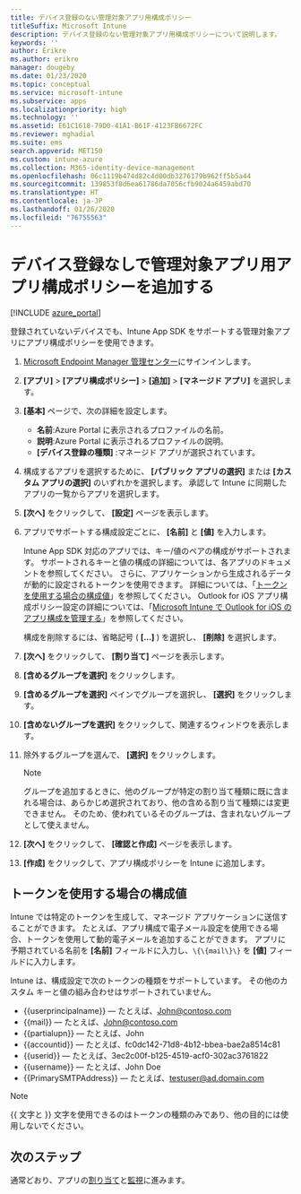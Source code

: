 ```yaml
---
title: デバイス登録のない管理対象アプリ用構成ポリシー
titleSuffix: Microsoft Intune
description: デバイス登録のない管理対象アプリ用構成ポリシーについて説明します。
keywords: ''
author: Erikre
ms.author: erikre
manager: dougeby
ms.date: 01/23/2020
ms.topic: conceptual
ms.service: microsoft-intune
ms.subservice: apps
ms.localizationpriority: high
ms.technology: ''
ms.assetid: E61C1618-79D0-41A1-B61F-4123FB6672FC
ms.reviewer: mghadial
ms.suite: ems
search.appverid: MET150
ms.custom: intune-azure
ms.collection: M365-identity-device-management
ms.openlocfilehash: 06c1119b474d82c4d00db3276179b962ff5b5a44
ms.sourcegitcommit: 139853f8d6ea61786da7056cfb9024a6459abd70
ms.translationtype: HT
ms.contentlocale: ja-JP
ms.lasthandoff: 01/26/2020
ms.locfileid: "76755563"
---
```

# <a name="add-app-configuration-policies-for-managed-apps-without-device-enrollment"></a>デバイス登録なしで管理対象アプリ用アプリ構成ポリシーを追加する

[!INCLUDE [azure_portal](../includes/azure_portal.md)]

登録されていないデバイスでも、Intune App SDK をサポートする管理対象アプリにアプリ構成ポリシーを使用できます。 

1. [Microsoft Endpoint Manager 管理センター](https://go.microsoft.com/fwlink/?linkid=2109431)にサインインします。
2. **[アプリ]**  >  **[アプリ構成ポリシー]**  >  **[追加]**  >  **[マネージド アプリ]** を選択します。
3. **[基本]** ページで、次の詳細を設定します。
    - **名前**:Azure Portal に表示されるプロファイルの名前。
    - **説明**:Azure Portal に表示されるプロファイルの説明。
    - **[デバイス登録の種類]** :マネージド アプリが選択されています。
4. 構成するアプリを選択するために、 **[パブリック アプリの選択]** または **[カスタム アプリの選択]** のいずれかを選択します。 承認して Intune に同期したアプリの一覧からアプリを選択します。
5. **[次へ]** をクリックして、 **[設定]** ページを表示します。
6. アプリでサポートする構成設定ごとに、 **[名前]** と **[値]** を入力します。 

   Intune App SDK 対応のアプリでは、キー/値のペアの構成がサポートされます。 サポートされるキーと値の構成の詳細については、各アプリのドキュメントを参照してください。 さらに、アプリケーションから生成されるデータが動的に設定されるトークンを使用できます。 詳細については、「[トークンを使用する場合の構成値](~/apps/app-configuration-policies-managed-app.md#configuration-values-for-using-tokens)」を参照してください。 Outlook for iOS アプリ構成ポリシー設定の詳細については、「[Microsoft Intune で Outlook for iOS のアプリ構成を管理する](https://technet.microsoft.com/library/mt813789(v=exchg.150).aspx)」を参照してください。

    構成を削除するには、省略記号 ( **[...]** ) を選択し、 **[削除]** を選択します。  

7. **[次へ]** をクリックして、 **[割り当て]** ページを表示します。
8. **[含めるグループを選択]** をクリックします。
9. **[含めるグループを選択]** ペインでグループを選択し、 **[選択]** をクリックします。
10. **[含めないグループを選択]** をクリックして、関連するウィンドウを表示します。
11. 除外するグループを選んで、 **[選択]** をクリックします。

    >[!NOTE]
    >グループを追加するときに、他のグループが特定の割り当て種類に既に含まれる場合は、あらかじめ選択されており、他の含める割り当て種類には変更できません。 そのため、使われているそのグループは、含まれないグループとして使えません。

12. **[次へ]** をクリックして、 **[確認と作成]** ページを表示します。
13. **[作成]** をクリックして、アプリ構成ポリシーを Intune に追加します。

## <a name="configuration-values-for-using-tokens"></a>トークンを使用する場合の構成値

Intune では特定のトークンを生成して、マネージド アプリケーションに送信することができます。 たとえば、アプリ構成で電子メール設定を使用できる場合、トークンを使用して動的電子メールを追加することができます。 アプリに予期されている名前を **[名前]** フィールドに入力し、`\{\{mail\}\}` を **[値]** フィールドに入力します。

Intune は、構成設定で次のトークンの種類をサポートしています。 その他のカスタム キーと値の組み合わせはサポートされていません。

- \{\{userprincipalname\}\} — たとえば、John@contoso.com
- \{\{mail\}\} — たとえば、John@contoso.com
- \{\{partialupn\}\} — たとえば、John
- \{\{accountid\}\} — たとえば、fc0dc142-71d8-4b12-bbea-bae2a8514c81
- \{\{userid\}\} — たとえば、3ec2c00f-b125-4519-acf0-302ac3761822
- \{\{username\}\} — たとえば、John Doe
- \{\{PrimarySMTPAddress\}\} — たとえば、testuser@ad.domain.com

> [!Note]  
> \{\{ 文字と \}\} 文字を使用できるのはトークンの種類のみであり、他の目的には使用しないでください。

## <a name="next-steps"></a>次のステップ

通常どおり、アプリの[割り当て](apps-deploy.md)と[監視](apps-monitor.md)に進みます。

